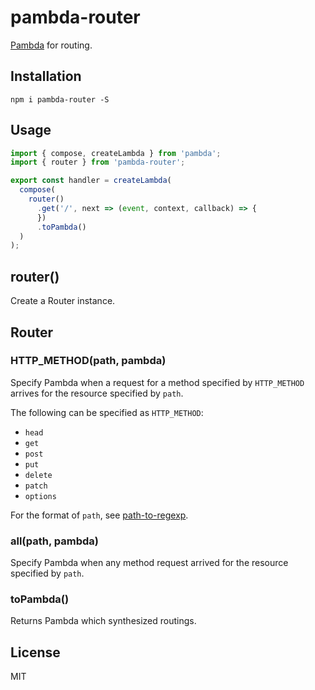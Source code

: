 # pambda-router

[Pambda](https://github.com/pambda/pambda) for routing.

## Installation

```
npm i pambda-router -S
```

## Usage

``` javascript
import { compose, createLambda } from 'pambda';
import { router } from 'pambda-router';

export const handler = createLambda(
  compose(
    router()
      .get('/', next => (event, context, callback) => {
      })
      .toPambda()
  )
);
```

## router()

Create a Router instance.

## Router

### HTTP_METHOD(path, pambda)

Specify Pambda when a request for a method specified by `HTTP_METHOD` arrives for the resource specified by `path`.

The following can be specified as `HTTP_METHOD`:

- `head`
- `get`
- `post`
- `put`
- `delete`
- `patch`
- `options`

For the format of `path`, see [path-to-regexp](https://github.com/pillarjs/path-to-regexp#readme).

### all(path, pambda)

Specify Pambda when any method request arrived for the resource specified by `path`.

### toPambda()

Returns Pambda which synthesized routings.

## License

MIT
